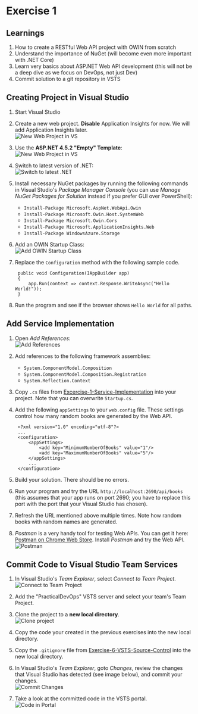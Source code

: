 # Exercise 1


## Learnings

1. How to create a RESTful Web API project with OWIN from scratch
1. Understand the importance of NuGet (will become even more important with .NET Core)
1. Learn very basics about ASP.NET Web API development (this will not be a deep dive as we focus on DevOps, not just Dev) 
1. Commit solution to a git repository in VSTS


## Creating Project in Visual Studio

1. Start Visual Studio

1. Create a new web project. **Disable** Application Insights for now. We will add Application Insights later.<br/> 
   ![New Web Project in VS](img/visual-studio-new-web-project.png)

1. Use the **ASP.NET 4.5.2 "Empty" Template**:<br/>
   ![New Web Project in VS](img/visual-studio-new-web-project-02.png)

1. Switch to latest version of .NET:<br/>
   ![Switch to latest .NET](img/switch-to-dotnet-4_6.png)

1. Install necessary NuGet packages by running the following commands in Visual Studio's *Package Manager Console* (you can use *Manage NuGet Packages for Solution* instead if you prefer GUI over PowerShell):
   * `Install-Package Microsoft.AspNet.WebApi.Owin`
   * `Install-Package Microsoft.Owin.Host.SystemWeb`
   * `Install-Package Microsoft.Owin.Cors`
   * `Install-Package Microsoft.ApplicationInsights.Web`
   * `Install-Package WindowsAzure.Storage`

1. Add an OWIN Startup Class:<br/>
   ![Add OWIN Startup Class](img/create-startup-class.png)

1. Replace the `Configuration` method with the following sample code.
   ```
    public void Configuration(IAppBuilder app)
    {
        app.Run(context => context.Response.WriteAsync("Hello World!"));
    }
   ```

1. Run the program and see if the browser shows `Hello World` for all paths.


## Add Service Implementation

1. Open *Add References*:<br/>
   ![Add References](img/add-references.png)

1. Add references to the following framework assemblies:
   * `System.ComponentModel.Composition`
   * `System.ComponentModel.Composition.Registration`
   * `System.Reflection.Context`

1. Copy `.cs` files from [Excercise-1-Service-Implementation](Assets/Exercise-1-Service-Implementation) into your project. Note that you can overwrite `Startup.cs`.

1. Add the following `appSettings` to your `web.config` file. These settings control how many random books are generated by the Web API.
   ```
    <?xml version="1.0" encoding="utf-8"?>
    ...
    <configuration>
        <appSettings>
            <add key="MinimumNumberOfBooks" value="1"/>
            <add key="MaximumNumberOfBooks" value="5"/>
        </appSettings>
        ...
    </configuration>
   ```

1. Build your solution. There should be no errors.

1. Run your program and try the URL `http://localhost:2690/api/books` (this assumes that your app runs on port 2690; you have to replace this port with the port that your Visual Studio has chosen).

1. Refresh the URL mentioned above multiple times. Note how random books with random names are generated.

1. *Postman* is a very handy tool for testing Web APIs. You can get it here: [Postman on Chrome Web Store](https://chrome.google.com/webstore/detail/postman/fhbjgbiflinjbdggehcddcbncdddomop). Install *Postman* and try the Web API.<br/>
   ![Postman](img/postman.png)
   
## Commit Code to Visual Studio Team Services

1. In Visual Studio's *Team Explorer*, select *Connect to Team Project*.<br/>
   ![Connect to Team Project](img/visual-studio-connect-project.png)

1. Add the "PracticalDevOps" VSTS server and select your team's Team Project.

1. Clone the project to a **new local directory**.<br/>
   ![Clone project](img/clone-project.png)

1. Copy the code your created in the previous exercises into the new local directory.

1. Copy the `.gitignore` file from [Exercise-6-VSTS-Source-Control](Assets/Exercise-6-VSTS-Source-Control/.gitignore) into the new local directory.

1. In Visual Studio's *Team Explorer*, goto *Changes*, review the changes that Visual Studio has detected (see image below), and commit your changes.<br/>
   ![Commit Changes](img/commit-changs.png)

1. Take a look at the committed code in the VSTS portal.<br/>
   ![Code in Portal](img/code-in-vsts.png)
